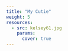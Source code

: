 ```yaml
---
title: "My Cutie"
weight: 5
resources:
  - src: kelsey61.jpg
    params:
      cover: true
---
```


